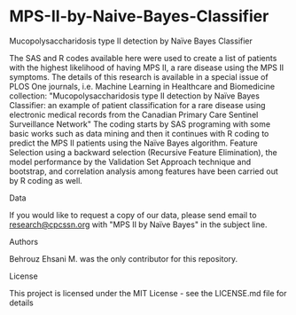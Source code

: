 # MPS-II-by-Naive-Bayes-Classifier

Mucopolysaccharidosis type II detection by Naïve Bayes Classifier


The SAS and R codes available here were used to create a list of patients with the highest likelihood of having MPS II, a rare disease using the MPS II symptoms. The details of this research is available in a special issue of PLOS One journals, i.e. Machine Learning in Healthcare and Biomedicine collection: "Mucopolysaccharidosis type II detection by Naïve Bayes Classifier: an example of patient classification for a rare disease using electronic medical records from the Canadian Primary Care Sentinel Surveillance Network"
The coding starts by SAS programing with some basic works such as data mining and then it continues with R coding to predict the MPS II patients using the Naïve Bayes algorithm. Feature Selection using a backward selection (Recursive Feature Elimination), the model performance by the Validation Set Approach technique and bootstrap, and correlation analysis among features have been carried out by R coding as well.

Data


If you would like to request a copy of our data, please send email to research@cpcssn.org with "MPS II by Naïve Bayes" in the subject line. 


Authors

Behrouz Ehsani M. was the only contributor for this repository.

License

This project is licensed under the MIT License - see the LICENSE.md file for details
